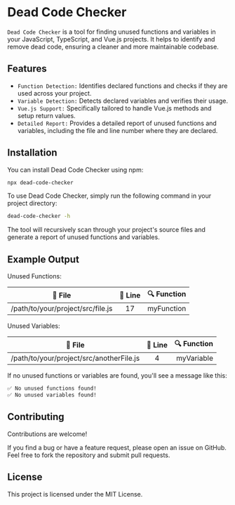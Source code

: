 # Dead Code Checker

`Dead Code Checker` is a tool for finding unused functions and variables in your JavaScript, TypeScript, and Vue.js projects. It helps to identify and remove dead code, ensuring a cleaner and more maintainable codebase.

## Features

- `Function Detection:` Identifies declared functions and checks if they are used across your project.
- `Variable Detection:` Detects declared variables and verifies their usage.
- `Vue.js Support:` Specifically tailored to handle Vue.js methods and setup return values.
- `Detailed Report:` Provides a detailed report of unused functions and variables, including the file and line number where they are declared.

## Installation

You can install Dead Code Checker using npm:

```bash
npx dead-code-checker
```

To use Dead Code Checker, simply run the following command in your project directory:

```bash
dead-code-checker -h
```

The tool will recursively scan through your project's source files and generate a report of unused functions and variables.

## Example Output

Unused Functions:

| 📁 File                           | 🔢 Line | 🔍 Function |
| --------------------------------- | :-----: | ----------: |
| /path/to/your/project/src/file.js |   17    |  myFunction |

Unused Variables:

| 📁 File                                  | 🔢 Line | 🔍 Function |
| ---------------------------------------- | :-----: | ----------: |
| /path/to/your/project/src/anotherFile.js |    4    |  myVariable |

If no unused functions or variables are found, you'll see a message like this:

```bash
✅ No unused functions found!
✅ No unused variables found!
```

## Contributing

Contributions are welcome!

If you find a bug or have a feature request, please open an issue on GitHub. Feel free to fork the repository and submit pull requests.

## License

This project is licensed under the MIT License.
